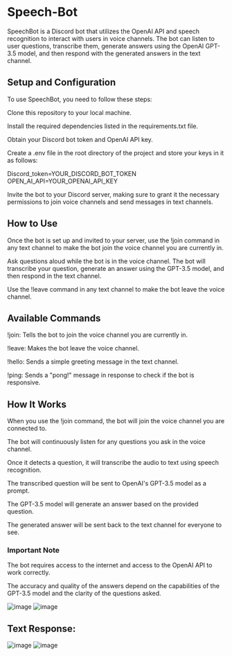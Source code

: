 # Speech-Bot

SpeechBot is a Discord bot that utilizes the OpenAI API and speech recognition to interact with users in voice channels. The bot can listen to user questions, 
transcribe them, generate answers using the OpenAI GPT-3.5 model, and then respond with the generated answers in the text channel.

## Setup and Configuration

To use SpeechBot, you need to follow these steps:

Clone this repository to your local machine.

Install the required dependencies listed in the requirements.txt file.

Obtain your Discord bot token and OpenAI API key.

Create a .env file in the root directory of the project and store your keys in it as follows:

Discord_token=YOUR_DISCORD_BOT_TOKEN
OPEN_AI_API=YOUR_OPENAI_API_KEY

Invite the bot to your Discord server, making sure to grant it the necessary permissions to join voice channels and send messages in text channels.

## How to Use

Once the bot is set up and invited to your server, use the !join command in any text channel to make the bot join the voice channel you are currently in.

Ask questions aloud while the bot is in the voice channel. The bot will transcribe your question, generate an answer using the GPT-3.5 model, and then respond in the text channel.

Use the !leave command in any text channel to make the bot leave the voice channel.

## Available Commands

!join: Tells the bot to join the voice channel you are currently in.

!leave: Makes the bot leave the voice channel.

!hello: Sends a simple greeting message in the text channel.

!ping: Sends a "pong!" message in response to check if the bot is responsive.

## How It Works
When you use the !join command, the bot will join the voice channel you are connected to.

The bot will continuously listen for any questions you ask in the voice channel.

Once it detects a question, it will transcribe the audio to text using speech recognition.

The transcribed question will be sent to OpenAI's GPT-3.5 model as a prompt.

The GPT-3.5 model will generate an answer based on the provided question.

The generated answer will be sent back to the text channel for everyone to see.

### Important Note
The bot requires access to the internet and access to the OpenAI API to work correctly.

The accuracy and quality of the answers depend on the capabilities of the GPT-3.5 model and the clarity of the questions asked.

![image](https://github.com/k-aniket47/Speech-Bot/assets/79148315/bc852858-70bb-49ac-a717-ae6a4bf07731)
![image](https://github.com/k-aniket47/Speech-Bot/assets/79148315/eec604ba-d486-44d0-8863-0dbcee52b637)

## Text Response:

![image](https://github.com/k-aniket47/Speech-Bot/assets/79148315/a77d209d-5d03-4875-b03a-6ca76c0f2c09)
![image](https://github.com/k-aniket47/Speech-Bot/assets/79148315/a163643b-eff3-40fe-ba9b-f9ff7c1f47a9)



